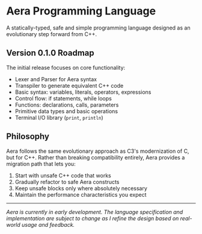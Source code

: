 # Aera Programming Language

A statically-typed, safe and simple programming language designed as an evolutionary step forward from C++.

## Version 0.1.0 Roadmap

The initial release focuses on core functionality:

- Lexer and Parser for Aera syntax
- Transpiler to generate equivalent C++ code  
- Basic syntax: variables, literals, operators, expressions
- Control flow: if statements, while loops
- Functions: declarations, calls, parameters
- Primitive data types and basic operations
- Terminal I/O library (`print`, `println`)

## Philosophy

Aera follows the same evolutionary approach as C3's modernization of C, but for C++. Rather than breaking compatibility entirely, Aera provides a migration path that lets you:

1. Start with unsafe C++ code that works
2. Gradually refactor to safe Aera constructs
3. Keep unsafe blocks only where absolutely necessary
4. Maintain the performance characteristics you expect

---

*Aera is currently in early development. The language specification and implementation are subject to change as I refine the design based on real-world usage and feedback.*